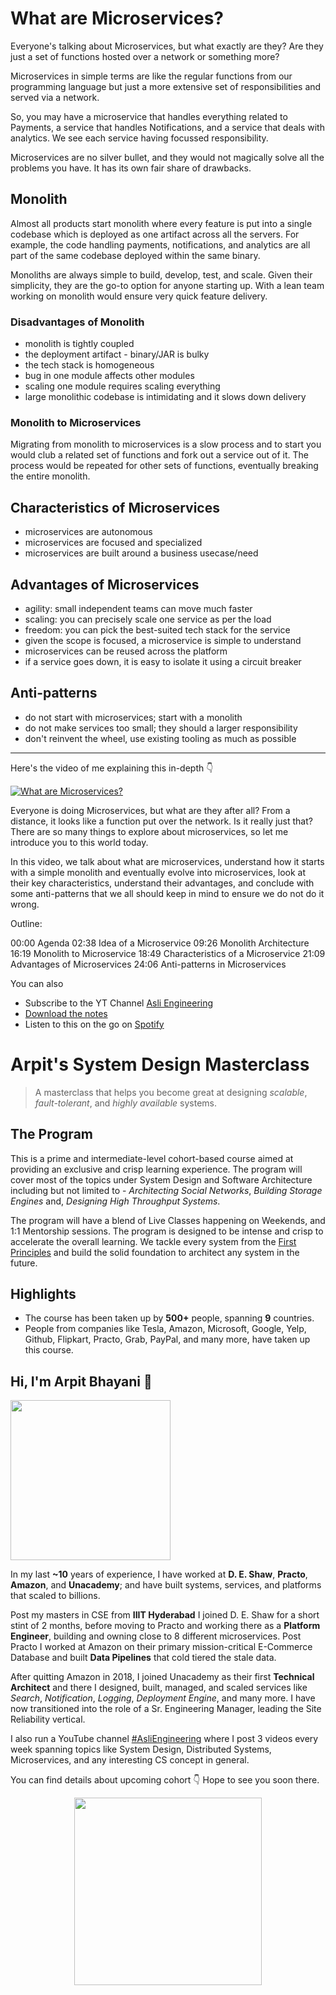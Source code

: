 What are Microservices?
===


Everyone's talking about Microservices, but what exactly are they? Are they just a set of functions hosted over a network or something more?

Microservices in simple terms are like the regular functions from our programming language but just a more extensive set of responsibilities and served via a network.

So, you may have a microservice that handles everything related to Payments, a service that handles Notifications, and a service that deals with analytics. We see each service having focussed responsibility.

Microservices are no silver bullet, and they would not magically solve all the problems you have. It has its own fair share of drawbacks.

## Monolith

Almost all products start monolith where every feature is put into a single codebase which is deployed as one artifact across all the servers. For example, the code handling payments, notifications, and analytics are all part of the same codebase deployed within the same binary.

Monoliths are always simple to build, develop, test, and scale. Given their simplicity, they are the go-to option for anyone starting up. With a lean team working on monolith would ensure very quick feature delivery.

### Disadvantages of Monolith

- monolith is tightly coupled
- the deployment artifact - binary/JAR is bulky
- the tech stack is homogeneous
- bug in one module affects other modules
- scaling one module requires scaling everything
- large monolithic codebase is intimidating and it slows down delivery

### Monolith to Microservices

Migrating from monolith to microservices is a slow process and to start you would club a related set of functions and fork out a service out of it. The process would be repeated for other sets of functions, eventually breaking the entire monolith.

## Characteristics of Microservices

- microservices are autonomous
- microservices are focused and specialized
- microservices are built around a business usecase/need

## Advantages of Microservices

- agility: small independent teams can move much faster
- scaling: you can precisely scale one service as per the load
- freedom: you can pick the best-suited tech stack for the service
- given the scope is focused, a microservice is simple to understand
- microservices can be reused across the platform
- if a service goes down, it is easy to isolate it using a circuit breaker

## Anti-patterns

- do not start with microservices; start with a monolith
- do not make services too small; they should a larger responsibility
- don't reinvent the wheel, use existing tooling as much as possible
<hr />


<p>Here's the video of me explaining this in-depth 👇‍</p>

[![What are Microservices?](https://i.ytimg.com/vi/qoAox0FGzRQ/mqdefault.jpg)](https://www.youtube.com/watch?v=qoAox0FGzRQ)

Everyone is doing Microservices, but what are they after all? From a distance, it looks like a function put over the network. Is it really just that? There are so many things to explore about microservices, so let me introduce you to this world today.

In this video, we talk about what are microservices, understand how it starts with a simple monolith and eventually evolve into microservices, look at their key characteristics, understand their advantages, and conclude with some anti-patterns that we all should keep in mind to ensure we do not do it wrong.

Outline:

00:00 Agenda
02:38 Idea of a Microservice
09:26 Monolith Architecture
16:19 Monolith to Microservice
18:49 Characteristics of a Microservice
21:09 Advantages of Microservices
24:06 Anti-patterns in Microservices

You can also
 - Subscribe to the YT Channel [Asli Engineering](https://youtube.com/c/ArpitBhayani)
 - [Download the notes](https://drive.google.com/file/d/1SaDvF80ZirInE4XyVRu8F6PnIm-1b8vl/view?usp=sharing)
 - Listen to this on the go on [Spotify](https://open.spotify.com/show/7qMoamm2iZQrsPVm6IQLoD)

# Arpit's System Design Masterclass

> A masterclass that helps you become great at designing _scalable_, _fault-tolerant_, and _highly available_ systems.

## The Program

This is a prime and intermediate-level cohort-based course aimed at providing an exclusive and crisp learning experience. The program will cover most of the topics under System Design and Software Architecture including but not limited to - _Architecting Social Networks_, _Building Storage Engines_ and, _Designing High Throughput Systems_.

The program will have a blend of Live Classes happening on Weekends, and 1:1 Mentorship sessions. The program is designed to be intense and crisp to accelerate the overall learning. We tackle every system from the [First Principles](https://en.wikipedia.org/wiki/First_principle) and build the solid foundation to architect any system in the future.


## Highlights

 - The course has been taken up by __500+__ people, spanning __9__ countries.
 - People from companies like Tesla, Amazon, Microsoft, Google, Yelp, Github, Flipkart, Practo, Grab, PayPal, and many more, have taken up this course.


## Hi, I'm Arpit Bhayani 👋

<img width="256px" src="https://arpitbhayani.me/static/img/arpit.jpg" />

In my last **~10** years of experience, I have worked at **D. E. Shaw**, **Practo**, **Amazon**, and **Unacademy**; and have built systems, services, and platforms that scaled to billions.

Post my masters in CSE from **IIIT Hyderabad** I joined D. E. Shaw for a short stint of 2 months, before moving to Practo and working there as a **Platform Engineer**, building and owning close to 8 different microservices. Post Practo I worked at Amazon on their primary mission-critical E-Commerce Database and built **Data Pipelines** that cold tiered the stale data.

After quitting Amazon in 2018, I joined Unacademy as their first **Technical Architect** and there I designed, built, managed, and scaled services like _Search_, _Notification_, _Logging_, _Deployment Engine_, and many more. I have now transitioned into the role of a Sr. Engineering Manager, leading the Site Reliability vertical.

I also run a YouTube channel [#AsliEngineering](https://www.youtube.com/c/ArpitBhayani) where I post 3 videos every week spanning topics like System Design, Distributed Systems, Microservices, and any interesting CS concept in general.

You can find details about upcoming cohort 👇‍ Hope to see you soon there.

<center>
<a target="_blank" href="https://arpitbhayani.me/masterclass">
<img src="https://user-images.githubusercontent.com/4745789/137859181-d4499cf4-ce65-4466-8b88-a078ece0f081.PNG" width="300px" />
</a>
</center>